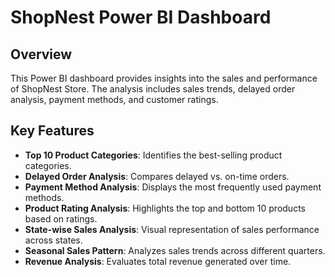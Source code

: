 # ShopNest Power BI Dashboard

## Overview
This Power BI dashboard provides insights into the sales and performance of ShopNest Store. The analysis includes sales trends, delayed order analysis, payment methods, and customer ratings.

## Key Features
- **Top 10 Product Categories**: Identifies the best-selling product categories.
- **Delayed Order Analysis**: Compares delayed vs. on-time orders.
- **Payment Method Analysis**: Displays the most frequently used payment methods.
- **Product Rating Analysis**: Highlights the top and bottom 10 products based on ratings.
- **State-wise Sales Analysis**: Visual representation of sales performance across states.
- **Seasonal Sales Pattern**: Analyzes sales trends across different quarters.
- **Revenue Analysis**: Evaluates total revenue generated over time.
